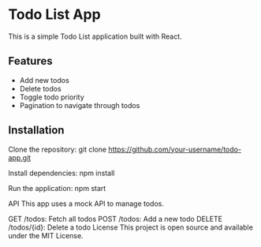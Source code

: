 # Todo List App

This is a simple Todo List application built with React.

## Features

- Add new todos
- Delete todos
- Toggle todo priority
- Pagination to navigate through todos

## Installation

Clone the repository:
git clone https://github.com/your-username/todo-app.git

Install dependencies:
npm install

Run the application:
npm start

API
This app uses a mock API to manage todos.

GET /todos: Fetch all todos
POST /todos: Add a new todo
DELETE /todos/{id}: Delete a todo
License
This project is open source and available under the MIT License.
